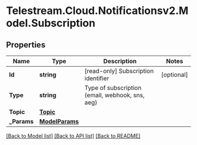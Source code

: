 # Telestream.Cloud.Notificationsv2.Model.Subscription
## Properties

Name | Type | Description | Notes
------------ | ------------- | ------------- | -------------
**Id** | **string** | [read-only] Subscription identifier  | [optional] 
**Type** | **string** | Type of subscription (email, webhook, sns, aeg)  | 
**Topic** | [**Topic**](Topic.md) |  | 
**_Params** | [**ModelParams**](ModelParams.md) |  | 

[[Back to Model list]](../README.md#documentation-for-models) [[Back to API list]](../README.md#documentation-for-api-endpoints) [[Back to README]](../README.md)

